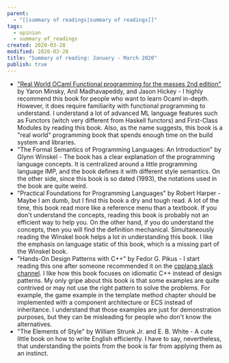 ```yaml
---
parent:
  - "[[summary of readings|summary of readings]]"
tags:
  - opinion
  - summary_of_readings
created: 2020-03-28
modified: 2020-03-28
title: "Summary of reading: January - March 2020"
publish: true
---
```

  
- ["Real World OCaml Functional programming for the masses 2nd edition"](http://dev.realworldocaml.org/) by Yaron Minsky, Anil Madhavapeddy, and Jason Hickey - I highly recommend this book for people who want to learn Ocaml in-depth. However, it does require familiarity with functional programming to understand. I understand a lot of advanced ML language features such as Functors (witch very different from Haskell functors) and First-Class Modules by reading this book. Also, as the name suggests, this book is a "real world" programming book that spends enough time on the build system and libraries.
- "The Formal Semantics of Programming Languages: An Introduction" by Glynn Winskel - The book has a clear explanation of the programming language concepts. It is centralized around a little programming language IMP, and the book defines it with different style semantics. On the other side, since this book is so dated (1993), the notations used in the book are quite weird.
- "Practical Foundations for Programming Languages" by Robert Harper - Maybe I am dumb, but I find this book a dry and tough read. A lot of the time, this book read more like a reference menu than a textbook. If you don't understand the concepts, reading this book is probably not an efficient way to help you. On the other hand, if you do understand the concepts, then you will find the definition mechanical. Simultaneously reading the Winskel book helps a lot in understanding this book. I like the emphasis on language static of this book, which is a missing part of the Winskel book.
- "Hands-On Design Patterns with C++" by Fedor G. Pikus - I start reading this one after someone recommended it on the [cpplang slack channel](https://cpplang.slack.com). I like how this book focuses on idiomatic C++ instead of design patterns. My only gripe about this book is that some examples are quite contrived or may not use the right pattern to solve the problems. For example, the game example in the template method chapter should be implemented with a component architecture or ECS instead of inheritance. I understand that those examples are just for demonstration purposes, but they can be misleading for people who don't know the alternatives.
- "The Elements of Style" by William Strunk Jr. and E. B. White - A cute little book on how to write English efficiently. I have to say, nevertheless, that understanding the points from the book is far from applying them as an instinct.